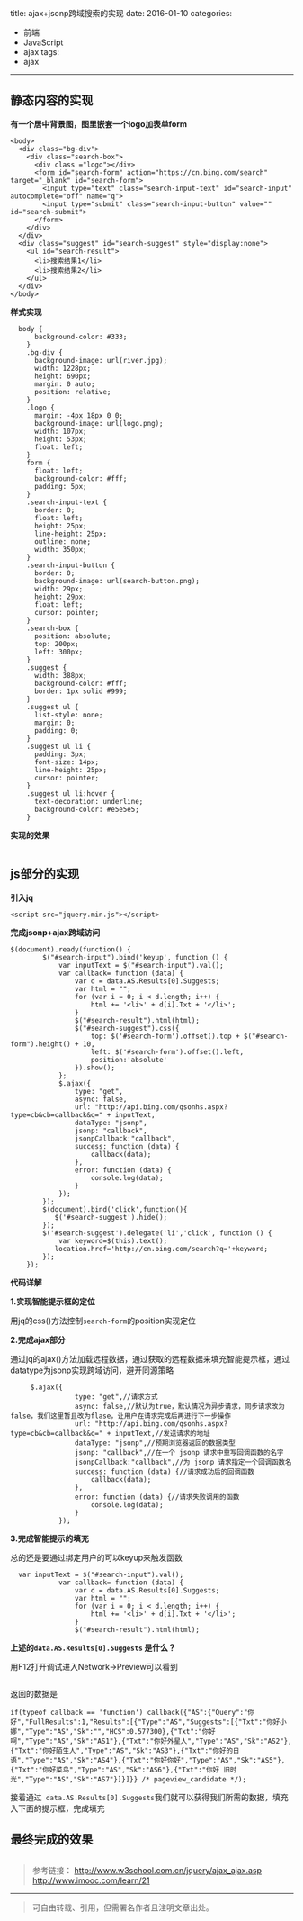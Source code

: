 title: ajax+jsonp跨域搜索的实现
date: 2016-01-10
categories:
  - 前端
  - JavaScript
  - ajax
tags:
  - ajax
---
## **静态内容的实现**

**有一个居中背景图，图里嵌套一个logo加表单form**

```
<body>
  <div class="bg-div">
    <div class="search-box">
      <div class ="logo"></div>
      <form id="search-form" action="https://cn.bing.com/search" target="_blank" id="search-form">
        <input type="text" class="search-input-text" id="search-input" autocomplete="off" name="q">
        <input type="submit" class="search-input-button" value="" id="search-submit">
      </form>
    </div>
  </div>
  <div class="suggest" id="search-suggest" style="display:none">
    <ul id="search-result">
      <li>搜索结果1</li>
      <li>搜索结果2</li>
    </ul>
  </div>
</body>
```
<!--more-->
**样式实现**

```
  body {
      background-color: #333;
    }
    .bg-div {
      background-image: url(river.jpg);
      width: 1228px;
      height: 690px;
      margin: 0 auto;
      position: relative;
    }
    .logo {
      margin: -4px 18px 0 0;
      background-image: url(logo.png);
      width: 107px;
      height: 53px;
      float: left;
    }
    form {
      float: left;
      background-color: #fff;
      padding: 5px;
    }
    .search-input-text {
      border: 0;
      float: left;
      height: 25px;
      line-height: 25px;
      outline: none;
      width: 350px;
    }
    .search-input-button {
      border: 0;
      background-image: url(search-button.png);
      width: 29px;
      height: 29px;
      float: left;
      cursor: pointer;
    }
    .search-box {
      position: absolute;
      top: 200px;
      left: 300px;
    }
    .suggest {
      width: 388px;
      background-color: #fff;
      border: 1px solid #999;
    }
    .suggest ul {
      list-style: none;
      margin: 0;
      padding: 0;
    }
    .suggest ul li {
      padding: 3px;
      font-size: 14px;
      line-height: 25px;
      cursor: pointer;
    }
    .suggest ul li:hover {
      text-decoration: underline;
      background-color: #e5e5e5;
    }
```

**实现的效果**

<img src="http://7xp9v5.com1.z0.glb.clouddn.com/%E5%9B%BE%E5%83%8F%201.png" alt="">

## **js部分的实现**

**引入jq**

```
<script src="jquery.min.js"></script>
```

**完成jsonp+ajax跨域访问**
```
$(document).ready(function() {
        $("#search-input").bind('keyup', function () {
            var inputText = $("#search-input").val();
            var callback= function (data) {
                var d = data.AS.Results[0].Suggests;
                var html = "";
                for (var i = 0; i < d.length; i++) {
                    html += '<li>' + d[i].Txt + '</li>';
                }
                $("#search-result").html(html);
                $("#search-suggest").css({
                    top: $('#search-form').offset().top + $("#search-form").height() + 10,
                    left: $('#search-form').offset().left,
                    position:'absolute'
                }).show();
            };
            $.ajax({
                type: "get",
                async: false,
                url: "http://api.bing.com/qsonhs.aspx?type=cb&cb=callback&q=" + inputText,
                dataType: "jsonp",
                jsonp: "callback",
                jsonpCallback:"callback",
                success: function (data) {
                    callback(data);
                },
                error: function (data) {
                    console.log(data);
                }
            });
        });
        $(document).bind('click',function(){
           $('#search-suggest').hide();
        });
        $('#search-suggest').delegate('li','click', function () {
            var keyword=$(this).text();
           location.href='http://cn.bing.com/search?q='+keyword;
        });
    });
```

**代码详解**

**1.实现智能提示框的定位**

用jq的css()方法控制`search-form`的position实现定位

**2.完成ajax部分**

通过jq的ajax()方法加载远程数据，通过获取的远程数据来填充智能提示框，通过datatype为jsonp实现跨域访问，避开同源策略

```
     $.ajax({
                type: "get",//请求方式
                async: false,//默认为true，默认情况为异步请求，同步请求改为false，我们这里暂且改为flase，让用户在请求完成后再进行下一步操作
                url: "http://api.bing.com/qsonhs.aspx?type=cb&cb=callback&q=" + inputText,//发送请求的地址
                dataType: "jsonp",//预期浏览器返回的数据类型
                jsonp: "callback",//在一个 jsonp 请求中重写回调函数的名字
                jsonpCallback:"callback",//为 jsonp 请求指定一个回调函数名
                success: function (data) {//请求成功后的回调函数
                    callback(data);
                },
                error: function (data) {//请求失败调用的函数
                    console.log(data);
                }
            });
```


**3.完成智能提示的填充**

总的还是要通过绑定用户的可以keyup来触发函数

```
  var inputText = $("#search-input").val();
            var callback= function (data) {
                var d = data.AS.Results[0].Suggests;
                var html = "";
                for (var i = 0; i < d.length; i++) {
                    html += '<li>' + d[i].Txt + '</li>';
                }
                $("#search-result").html(html);
```

**上述的`data.AS.Results[0].Suggests` 是什么？**

用F12打开调试进入Network->Preview可以看到

<img src="http://7xp9v5.com1.z0.glb.clouddn.com/%E5%9B%BE%E5%83%8F%202.png" alt="">

返回的数据是

```
if(typeof callback == 'function') callback({"AS":{"Query":"你好","FullResults":1,"Results":[{"Type":"AS","Suggests":[{"Txt":"你好小娜","Type":"AS","Sk":"","HCS":0.577300},{"Txt":"你好啊","Type":"AS","Sk":"AS1"},{"Txt":"你好外星人","Type":"AS","Sk":"AS2"},{"Txt":"你好陌生人","Type":"AS","Sk":"AS3"},{"Txt":"你好的日语","Type":"AS","Sk":"AS4"},{"Txt":"你好你好","Type":"AS","Sk":"AS5"},{"Txt":"你好菜鸟","Type":"AS","Sk":"AS6"},{"Txt":"你好 旧时光","Type":"AS","Sk":"AS7"}]}]}} /* pageview_candidate */);
```


接着通过` data.AS.Results[0].Suggests`我们就可以获得我们所需的数据，填充入下面的提示框，完成填充

## **最终完成的效果**

<img src="http://7xp9v5.com1.z0.glb.clouddn.com/%E5%9B%BE%E5%83%8F%203.png" alt="">

>参考链接：
http://www.w3school.com.cn/jquery/ajax_ajax.asp
http://www.imooc.com/learn/21

---

>可自由转载、引用，但需署名作者且注明文章出处。









